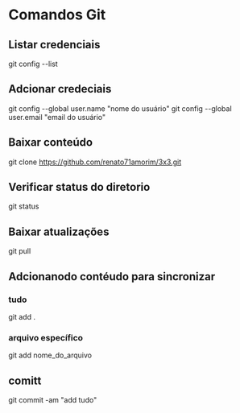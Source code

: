 # Comandos Git

## Listar credenciais
git config --list

## Adcionar credeciais
git config --global user.name "nome do usuário"
git config --global user.email "email do usuário"

## Baixar conteúdo
git clone https://github.com/renato71amorim/3x3.git

## Verificar status do diretorio
git status

## Baixar atualizações
git pull

## Adcionanodo contéudo para sincronizar

### tudo
git add .  

### arquivo específico
git add nome_do_arquivo

##  comitt
git commit -am "add tudo"





